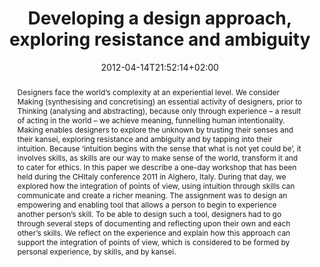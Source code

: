---
members: ["PLevy"]
slug: developing-a-design-approach-exploring-resistance-and-ambiguity
title: "Developing a design approach, exploring resistance and ambiguity"
layout: single
searchFilter: Publication
searchWeight: 8
publitype: inproceedings
subsection: conference
kansei: true
researchpage: true
topic: 
    - kansei
    - transformpractices
institution:
    logo: TUe
    short: 'TU/e'
    name: "Eindhoven University of Technology"
    web: "https://www.tue.nl/en/"
    colo: "#c72125"
chaire: false
date: 2012-04-14T21:52:14+02:00
citation:
    authors:
        1: ["Trotto", "Ambra", "A."]
        2: ["Hummels", "Caroline", "C.C.M."]
        3: ["Levy", "Pierre", "P."]
    year: 2012
    title: "Developing a design approach, exploring resistance and ambiguity"
    proceedings: "the Proceedings of Kansei Engineering and Emotion Research International Conference 2012 - KEER12"
    firstpage: "CD"
    publisher: ["Japanese Society of Kansei Engineering", "Penghu, Taiwan"]
reference: "Trotto, A., Hummels, C.C.M., & Lévy, P. (2012). Developing a design approach, exploring resistance and ambiguity. In the Proceedings of Kansei Engineering and Emotion Research International Conference 2012, KEER12 ([on CD]). Penghu, Taiwan: Japan Society of Kansei Engineering."
abstract: "Designers face the world’s complexity at an experiential level. We consider Making (synthesising and concretising) an essential activity of designers, prior to Thinking (analysing and abstracting), because only through experience – a result of acting in the world – we achieve meaning, funnelling human intentionality. Making enables designers to explore the unknown by trusting their senses and their kansei, exploring resistance and ambiguity and by tapping into their intuition. Because ‘intuition begins with the sense that what is not yet could be’, it involves skills, as skills are our way to make sense of the world, transform it and to cater for ethics. In this paper we describe a one-day workshop that has been held during the CHItaly conference 2011 in Alghero, Italy. During that day, we explored how the integration of points of view, using intuition through skills can communicate and create a richer meaning. The assignment was to design an empowering and enabling tool that allows a person to begin to experience another person’s skill. To be able to design such a tool, designers had to go through several steps of documenting and reflecting upon their own and each other’s skills. We reflect on the experience and explain how this approach can support the integration of points of view, which is considered to be formed by personal experience, by skills, and by kansei."
link:
    1: ["paper", "paper", "https://1drv.ms/b/s!AnQx_v88q65Qv4RbFzR-TCI7-Ge0Dg?e=1kBFb7"]
---